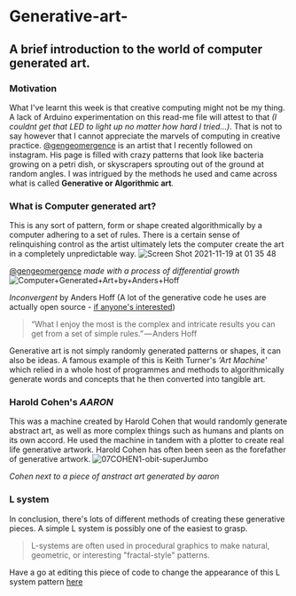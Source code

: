 # Generative-art-
## A brief introduction to the world of computer generated art.
### Motivation
What I've learnt this week is that creative computing might not be my thing. A lack of Arduino experimentation on this read-me file will attest to that *(I couldnt get that LED to light up no matter how hard I tried...)*. That is not to say however that I cannot appreciate the marvels of computing in creative practice. 
[@gengeomergence](https://www.instagram.com/gengeomergence/) is an artist that I recently followed on instagram. His page is filled with crazy patterns that look like bacteria growing on a petri dish, or skyscrapers sprouting out of the ground at random angles. I was intrigued by the methods he used and came across what is called **Generative or Algorithmic art**.

### What is Computer generated art? ###
This is any sort of pattern, form or shape created algorithmically by a computer adhering to a set of rules. There is a certain sense of relinquishing control as the artist ultimately lets the computer create the art in a completely unpredictable way.
![Screen Shot 2021-11-19 at 01 35 48](https://user-images.githubusercontent.com/94656762/142546041-187d2ead-0102-445a-8c10-ddd9f7b76a9a.png)

[@gengeomergence](https://www.instagram.com/gengeomergence/) *made with a process of differential growth*
![Computer+Generated+Art+by+Anders+Hoff](https://user-images.githubusercontent.com/94656762/142551458-273f15d3-e67e-44c2-9a1d-7c8a70337220.jpeg)

*Inconvergent* by Anders Hoff 
(A lot of the generative code he uses are actually open source - [if anyone's interested](https://github.com/inconvergent/weir))
>“What I enjoy the most is the complex and intricate results you can get from a set of simple rules.” — Anders Hoff

Generative art is not simply randomly generated patterns or shapes, it can also be ideas. A famous example of this is Keith Turner's *'Art Machine'* which relied in a whole host of programmes and methods to algorithmically generate words and concepts that he then converted into tangible art.

### Harold Cohen's *AARON* ###
This was a machine created by Harold Cohen that would randomly generate abstract art, as well as more complex things such as humans and plants on its own accord. He used the machine in tandem with a plotter to create real life generative artwork. Harold Cohen has often been seen as the forefather of generative artwork.
![07COHEN1-obit-superJumbo](https://user-images.githubusercontent.com/94656762/142552898-44c16d06-c4d3-4de8-8eef-9324ca6efcaa.jpeg)

*Cohen next to a piece of anstract art generated by aaron*

### L system ###
In conclusion, there's lots of different methods of creating these generative pieces. A simple L system is possibly one of the easiest to grasp.
>L-systems are often used in procedural graphics to make natural, geometric, or interesting "fractal-style" patterns.

Have a go at editing this piece of code to change the appearance of this L system pattern [here](https://p5js.org/examples/simulate-l-systems.html)
